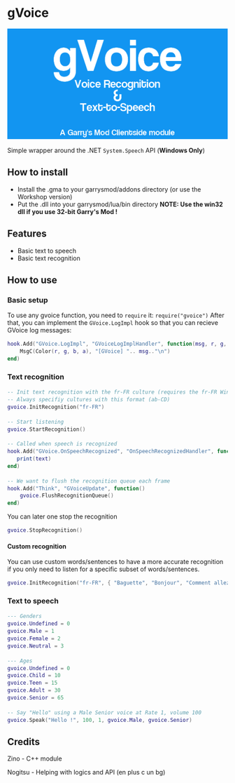 gVoice
================

![](logo.png)

Simple wrapper around the .NET `System.Speech` API (**Windows Only**)

## How to install
- Install the .gma to your garrysmod/addons directory (or use the Workshop version)
- Put the .dll into your garrysmod/lua/bin directory
**NOTE: Use the win32 dll if you use 32-bit Garry's Mod !**

## Features
- Basic text to speech
- Basic text recognition

## How to use

### Basic setup
To use any gvoice function, you need to `require` it: `require("gvoice")`
After that, you can implement the `GVoice.LogImpl` hook so that you can recieve GVoice log messages:
```lua
hook.Add("GVoice.LogImpl", "GVoiceLogImplHandler", function(msg, r, g, b, a)
    MsgC(Color(r, g, b, a), "[GVoice] ".. msg.."\n")
end)
```

### Text recognition

```lua
-- Init text recognition with the fr-FR culture (requires the fr-FR Windows language pack!)
-- Always specifiy cultures with this format (ab-CD)
gvoice.InitRecognition("fr-FR")

-- Start listening
gvoice.StartRecognition()

-- Called when speech is recognized
hook.Add("GVoice.OnSpeechRecognized", "OnSpeechRecognizedHandler", function(text)
   print(text)
end)

-- We want to flush the recognition queue each frame
hook.Add("Think", "GVoiceUpdate", function()
    gvoice.FlushRecognitionQueue()
end)
```

You can later one stop the recognition
```lua
gvoice.StopRecognition()
```

#### Custom recognition

You can use custom words/sentences to have a more accurate recognition if you only need to listen for a specific subset of words/sentences.
```lua
gvoice.InitRecognition("fr-FR", { "Baguette", "Bonjour", "Comment allez-vous ?" })
```

### Text to speech

```lua
--- Genders
gvoice.Undefined = 0
gvoice.Male = 1
gvoice.Female = 2
gvoice.Neutral = 3

--- Ages
gvoice.Undefined = 0
gvoice.Child = 10
gvoice.Teen = 15
gvoice.Adult = 30
gvoice.Senior = 65

-- Say "Hello" using a Male Senior voice at Rate 1, volume 100
gvoice.Speak("Hello !", 100, 1, gvoice.Male, gvoice.Senior)
```

## Credits
Zino - C++ module

Nogitsu - Helping with logics and API (en plus c un bg)
